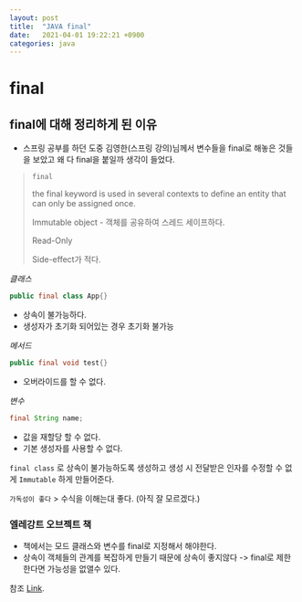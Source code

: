```yaml
---
layout: post
title:  "JAVA final"
date:   2021-04-01 19:22:21 +0900
categories: java
---
```

# final

## final에 대해 정리하게 된 이유

- 스프링 공부를 하던 도중 김영한(스프링 강의)님께서 변수들을 final로 해놓은 것들을 보았고 왜 다 final을 붙일까 생각이 들었다.


> ```final```
> 
> the final keyword is used in several contexts to define an entity that can only be assigned once. 
>
>Immutable object - 객체를 공유하여 스레드 세이프하다.
>
>Read-Only
>
>Side-effect가 적다.
>

_클래스_ 
```java
public final class App{}
````
- 상속이 불가능하다.
- 생성자가 초기화 되어있는 경우 초기화 불가능

_메서드_
```java
public final void test{}
````
- 오버라이드를 할 수 없다.

_변수_
```java
final String name;
```
- 값을 재할당 할 수 없다.
- 기본 생성자를 사용할 수 없다.


```final class``` 로 상속이 불가능하도록 생성하고 생성 시 전달받은 인자를 수정할 수 없게 ```Immutable``` 하게 만들어준다.

```가독성이 좋다``` > 수식을 이해는대 좋다. (아직 잘 모르겠다.)


### 엘레강트 오브젝트 책
- 책에서는 모드 클래스와 변수를 final로 지정해서 해야한다.
- 상속이 객체들의 관계를 복잡하게 만들기 때문에 상속이 좋지않다 -> final로 제한한다면 가능성을 없앨수 있다.

참조 [Link](https://makemethink.tistory.com/184).


